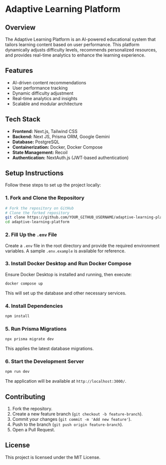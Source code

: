 # Adaptive Learning Platform

## Overview

The Adaptive Learning Platform is an AI-powered educational system that tailors learning content based on user performance. This platform dynamically adjusts difficulty levels, recommends personalized resources, and provides real-time analytics to enhance the learning experience.

## Features

- AI-driven content recommendations
- User performance tracking
- Dynamic difficulty adjustment
- Real-time analytics and insights
- Scalable and modular architecture

## Tech Stack

- **Frontend:** Next.js, Tailwind CSS
- **Backend:** Next JS, Prisma ORM, Google Gemini
- **Database:** PostgreSQL
- **Containerization:** Docker, Docker Compose
- **State Management:** Recoil
- **Authentication:** NextAuth.js (JWT-based authentication)

## Setup Instructions

Follow these steps to set up the project locally:

### 1. Fork and Clone the Repository

```sh
# Fork the repository on GitHub
# Clone the forked repository
git clone https://github.com/YOUR_GITHUB_USERNAME/adaptive-learning-platform.git
cd adaptive-learning-platform
```

### 2. Fill Up the `.env` File

Create a `.env` file in the root directory and provide the required environment variables. A sample `.env.example` is available for reference.

### 3. Install Docker Desktop and Run Docker Compose

Ensure Docker Desktop is installed and running, then execute:

```sh
docker compose up
```

This will set up the database and other necessary services.

### 4. Install Dependencies

```sh
npm install
```

### 5. Run Prisma Migrations

```sh
npx prisma migrate dev
```

This applies the latest database migrations.

### 6. Start the Development Server

```sh
npm run dev
```

The application will be available at `http://localhost:3000/`.

## Contributing

1. Fork the repository.
2. Create a new feature branch (`git checkout -b feature-branch`).
3. Commit your changes (`git commit -m 'Add new feature'`).
4. Push to the branch (`git push origin feature-branch`).
5. Open a Pull Request.

## License

This project is licensed under the MIT License.

